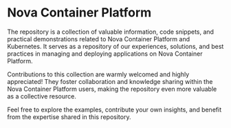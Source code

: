 # Nova Container Platform

The repository is a collection of valuable information, code snippets, and practical demonstrations related to Nova Container Platform and Kubernetes. It serves as a repository of our experiences, solutions, and best practices in managing and deploying applications on Nova Container Platform.

Contributions to this collection are warmly welcomed and highly appreciated! They foster collaboration and knowledge sharing within the Nova Container Platform users, making the repository even more valuable as a collective resource.

Feel free to explore the examples, contribute your own insights, and benefit from the expertise shared in this repository.
